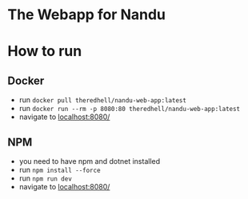 # The Webapp for Nandu

# How to run

## Docker
- run ```docker pull theredhell/nandu-web-app:latest```
- run ```docker run --rm -p 8080:80 theredhell/nandu-web-app:latest```
- navigate to [localhost:8080/](http://localhost:8080/)

## NPM
- you need to have npm and dotnet installed
- run `npm install --force`
- run `npm run dev`
- navigate to [localhost:8080/](http://localhost:8080/)
